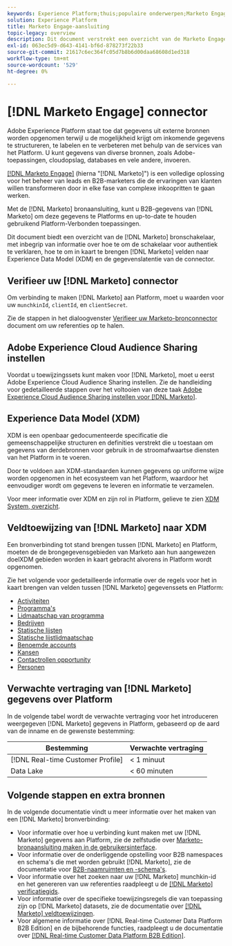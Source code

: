 ```yaml
---
keywords: Experience Platform;thuis;populaire onderwerpen;Marketo Engage;marketo engageren;marketo
solution: Experience Platform
title: Marketo Engage-aansluiting
topic-legacy: overview
description: Dit document verstrekt een overzicht van de Marketo Engage bronschakelaar, met inbegrip van informatie over zijn authentificatie, afbeelding, en gegevenslatentie.
exl-id: 063ec5d9-d643-4141-bf6d-878273f22b33
source-git-commit: 21617c6ec364fc05d7b8b6d00daa68608d1ed318
workflow-type: tm+mt
source-wordcount: '529'
ht-degree: 0%

---
```


# [!DNL Marketo Engage] connector

Adobe Experience Platform staat toe dat gegevens uit externe bronnen worden opgenomen terwijl u de mogelijkheid krijgt om inkomende gegevens te structureren, te labelen en te verbeteren met behulp van de services van het Platform. U kunt gegevens van diverse bronnen, zoals Adobe-toepassingen, cloudopslag, databases en vele andere, invoeren.

[[!DNL Marketo Engage]](https://www.marketo.com/software/) (hierna &quot;[!DNL Marketo]&quot;) is een volledige oplossing voor het beheer van leads en B2B-marketers die de ervaringen van klanten willen transformeren door in elke fase van complexe inkoopritten te gaan werken.

Met de [!DNL Marketo] bronaansluiting, kunt u B2B-gegevens van [!DNL Marketo] om deze gegevens te Platforms en up-to-date te houden gebruikend Platform-Verbonden toepassingen.

Dit document biedt een overzicht van de [!DNL Marketo] bronschakelaar, met inbegrip van informatie over hoe te om de schakelaar voor authentiek te verklaren, hoe te om in kaart te brengen [!DNL Marketo] velden naar Experience Data Model (XDM) en de gegevenslatentie van de connector.

## Verifieer uw [!DNL Marketo] connector

Om verbinding te maken [!DNL Marketo] aan Platform, moet u waarden voor uw `munchkinId`, `clientId`, en `clientSecret`.

Zie de stappen in het dialoogvenster [Verifieer uw Marketo-bronconnector](./marketo-auth.md) document om uw referenties op te halen.

## Adobe Experience Cloud Audience Sharing instellen

Voordat u toewijzingssets kunt maken voor [!DNL Marketo], moet u eerst Adobe Experience Cloud Audience Sharing instellen. Zie de handleiding voor gedetailleerde stappen over het voltooien van deze taak [Adobe Experience Cloud Audience Sharing instellen voor [!DNL Marketo]](https://experienceleague.adobe.com/docs/marketo/using/product-docs/core-marketo-concepts/miscellaneous/set-up-adobe-experience-cloud-audience-sharing.html?lang=en).

## Experience Data Model (XDM)

XDM is een openbaar gedocumenteerde specificatie die gemeenschappelijke structuren en definities verstrekt die u toestaan om gegevens van derdebronnen voor gebruik in de stroomafwaartse diensten van het Platform in te voeren.

Door te voldoen aan XDM-standaarden kunnen gegevens op uniforme wijze worden opgenomen in het ecosysteem van het Platform, waardoor het eenvoudiger wordt om gegevens te leveren en informatie te verzamelen.

Voor meer informatie over XDM en zijn rol in Platform, gelieve te zien [XDM System, overzicht](../../../../xdm/home.md).

## Veldtoewijzing van [!DNL Marketo] naar XDM

Een bronverbinding tot stand brengen tussen [!DNL Marketo] en Platform, moeten de de brongegevensgebieden van Marketo aan hun aangewezen doelXDM gebieden worden in kaart gebracht alvorens in Platform wordt opgenomen.

Zie het volgende voor gedetailleerde informatie over de regels voor het in kaart brengen van velden tussen [!DNL Marketo] gegevenssets en Platform:

* [Activiteiten](../mapping/marketo.md#activities)
* [Programma&#39;s](../mapping/marketo.md#programs)
* [Lidmaatschap van programma](../mapping/marketo.md#program-memberships)
* [Bedrijven](../mapping/marketo.md#companies)
* [Statische lijsten](../mapping/marketo.md#static-lists)
* [Statische lijstlidmaatschap](../mapping/marketo.md#static-list-memberships)
* [Benoemde accounts](../mapping/marketo.md#named-accounts)
* [Kansen](../mapping/marketo.md#opportunities)
* [Contactrollen opportunity](../mapping/marketo.md#opportunity-contact-roles)
* [Personen](../mapping/marketo.md#persons)

## Verwachte vertraging van [!DNL Marketo] gegevens over Platform

In de volgende tabel wordt de verwachte vertraging voor het introduceren weergegeven [!DNL Marketo] gegevens in Platform, gebaseerd op de aard van de inname en de gewenste bestemming:

| Bestemming | Verwachte vertraging |
| ----------- | ---------------- |
| [!DNL Real-time Customer Profile] | &lt; 1 minuut |
| Data Lake | &lt; 60 minuten |

## Volgende stappen en extra bronnen

In de volgende documentatie vindt u meer informatie over het maken van een [!DNL Marketo] bronverbinding:

* Voor informatie over hoe u verbinding kunt maken met uw [!DNL Marketo] gegevens aan Platform, zie de zelfstudie over [Marketo-bronaansluiting maken in de gebruikersinterface](../../../tutorials/ui/create/adobe-applications/marketo.md).
* Voor informatie over de onderliggende opstelling voor B2B namespaces en schema&#39;s die met worden gebruikt [!DNL Marketo], zie de documentatie voor [B2B-naamruimten en -schema&#39;s](./marketo-namespaces.md).
* Voor informatie over het zoeken naar uw [!DNL Marketo] munchkin-id en het genereren van uw referenties raadpleegt u de [[!DNL Marketo] verificatiegids](./marketo-auth.md).
* Voor informatie over de specifieke toewijzingsregels die van toepassing zijn op [!DNL Marketo] datasets, zie de documentatie over [[!DNL Marketo] veldtoewijzingen](../mapping/marketo.md).
* Voor algemene informatie over [!DNL Real-time Customer Data Platform B2B Edition] en de bijbehorende functies, raadpleegt u de documentatie over [[!DNL Real-time Customer Data Platform B2B Edition]](../../../../rtcdp/b2b-overview.md).
